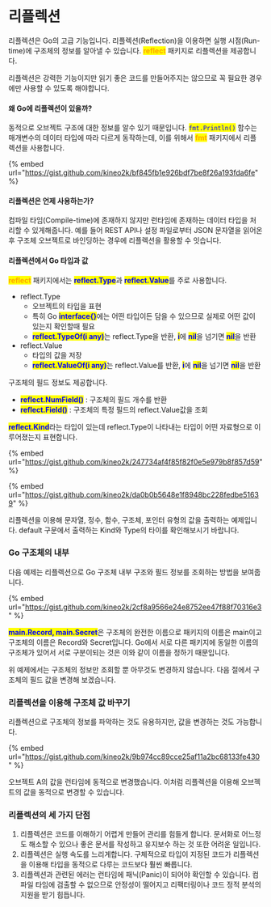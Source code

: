 # 리플렉션

리플렉션은 Go의 고급 기능입니다. 리플렉션(Reflection)을 이용하면 실행 시점(Run-time)에 구조체의 정보를 알아낼 수 있습니다. <mark style="color:orange;">**reflect**</mark> 패키지로 리플렉션을 제공합니다.

리플렉션은 강력한 기능이지만 읽기 좋은 코드를 만들어주지는 않으므로 꼭 필요한 경우에만 사용할 수 있도록 해야합니다.

#### 왜 Go에 리플렉션이 있을까?

동적으로 오브젝트 구조에 대한 정보를 알수 있기 때문입니다. <mark style="color:blue;">`fmt.Println()`</mark> 함수는 매개변수의 데이터 타입에 따라 다르게 동작하는데, 이를 위해서 <mark style="color:orange;">**fmt**</mark> 패키지에서 리플렉션을 사용합니다.

{% embed url="https://gist.github.com/kineo2k/bf845fb1e926bdf7be8f26a193fda6fe" %}

#### 리플렉션은 언제 사용하는가?

컴파일 타임(Compile-time)에 존재하지 않지만 런타임에 존재하는 데이터 타입을 처리할 수 있게해줍니다. 예를 들어 REST API나 설정 파일로부터 JSON 문자열을 읽어온후 구조체 오브젝트로 바인딩하는 경우에 리플렉션을 활용할 수 잇습니다.

#### 리플렉션에서 Go 타입과 값

<mark style="color:orange;">**reflect**</mark> 패키지에서는 <mark style="color:blue;">**reflect.Type**</mark>과 <mark style="color:blue;">**reflect.Value**</mark>를 주로 사용합니다.

* reflect.Type
  * 오브젝트의 타입을 표현
  * 특히 Go <mark style="color:blue;">**interface{}**</mark>에는 어떤 타입이든 담을 수 있으므로 실제로 어떤 값이 있는지 확인할때 필요
  * <mark style="color:blue;">**reflect.TypeOf(i any)**</mark>는 reflect.Type을 반환, <mark style="color:blue;">**i**</mark>에 <mark style="color:blue;">**nil**</mark>을 넘기면 <mark style="color:blue;">**nil**</mark>을 반환
* reflect.Value
  * 타입의 값을 저장
  * <mark style="color:blue;">**reflect.ValueOf(i any)**</mark>는 reflect.Value를 반환, <mark style="color:blue;">**i**</mark>에 <mark style="color:blue;">**nil**</mark>을 넘기면 <mark style="color:blue;">**nil**</mark>을 반환

구조체의 필드 정보도 제공합니다.

* <mark style="color:blue;">**reflect.NumField()**</mark> : 구조체의 필드 개수를 반환
* <mark style="color:blue;">**reflect.Field()**</mark> : 구조체의 특정 필드의 reflect.Value값을 조회

<mark style="color:blue;">**reflect.Kind**</mark>라는 타입이 있는데 reflect.Type이 나타내는 타입이 어떤 자료형으로 이루어졌는지 표현합니다.

{% embed url="https://gist.github.com/kineo2k/247734af4f85f82f0e5e979b8f857d59" %}

{% embed url="https://gist.github.com/kineo2k/da0b0b5648e1f8948bc228fedbe51639" %}

리플렉션을 이용해 문자열, 정수, 함수, 구조체, 포인터 유형의 값을 출력하는 예제입니다. default 구문에서 출력하는 Kind와 Type의 타이를 확인해보시기 바랍니다.

### Go 구조체의 내부

다음 예제는 리플렉션으로 Go 구조체 내부 구조와 필드 정보를 조회하는 방법을 보여줍니다.

{% embed url="https://gist.github.com/kineo2k/2cf8a9566e24e8752ee47f88f70316e3" %}

<mark style="color:blue;">**main.Record, main.Secret**</mark>은 구조체의 완전한 이름으로 패키지의 이름은 main이고 구조체의 이름은 Record와 Secret입니다. Go에서 서로 다른 패키지에 동일한 이름의 구조체가 있어서 서로 구분이되는 것은 이와 같이 이름을 정하기 때문입니다.

위 예제에서는 구조체의 정보만 조회할 뿐 아무것도 변경하지 않습니다. 다음 절에서 구조체의 필드 값을 변경해 보겠습니다.

### 리플렉션을 이용해 구조체 값 바꾸기

리플렉션으로 구조체의 정보를 파악하는 것도 유용하지만, 값을 변경하는 것도 가능합니다.

{% embed url="https://gist.github.com/kineo2k/9b974cc89cce25af11a2bc68133fe430" %}

오브젝트 A의 값을 런타임에 동적으로 변경했습니다. 이처럼 리플렉션을 이용해 오브젝트의 값을 동적으로 변경할 수 있습니다.

### 리플렉션의 세 가지 단점

1. 리플렉션은 코드를 이해하기 어렵게 만들어 관리를 힘들게 합니다. 문서화로 어느정도 해소할 수 있으나 좋은 문서를 작성하고 유지보수 하는 것 또한 어려운 일입니다.
2. 리플렉션은 실행 속도를 느리게합니다. 구체적으로 타입이 지정된 코드가 리플렉션을 이용해 타입을 동적으로 다루는 코드보다 훨씬 빠릅니다.
3. 리플렉션과 관련된 에러는 런타임에 패닉(Panic)이 되어야 확인할 수 있습니다. 컴파일 타임에 검출할 수 없으므로 안정성이 떨어지고 리팩터링이나 코드 정적 분석의 지원을 받기 힘듭니다.

